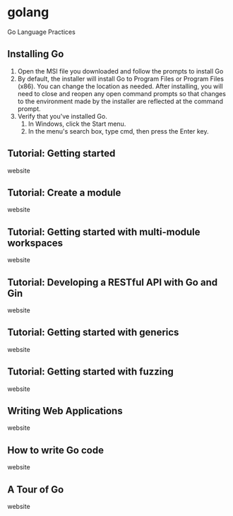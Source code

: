 # golang
Go Language Practices

## Installing Go
1. Open the MSI file you downloaded and follow the prompts to install Go
2. By default, the installer will install Go to Program Files or Program Files (x86). You can change the location as needed. After installing, you will need to close and reopen any open command prompts so that changes to the environment made by the installer are reflected at the command prompt.
3. Verify that you've installed Go.
    1. In Windows, click the Start menu.
    2. In the menu's search box, type cmd, then press the Enter key.
## Tutorial: Getting started
website
## Tutorial: Create a module
website
## Tutorial: Getting started with multi-module workspaces
website
## Tutorial: Developing a RESTful API with Go and Gin
website
## Tutorial: Getting started with generics
website
## Tutorial: Getting started with fuzzing
website
## Writing Web Applications
website
## How to write Go code
website
## A Tour of Go
website
